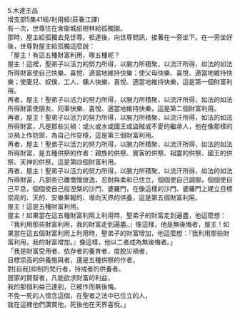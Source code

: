 5.木達王品  
增支部5集41經/利用經(莊春江譯)  
有一次，世尊住在舍衛城祇樹林給孤獨園。  
那時，屋主給孤獨去見世尊。抵達後，向世尊問訊，接著在一旁坐下。在一旁坐好後，世尊對屋主給孤獨這麼說：  
「屋主！有這五種財富利用，哪五種呢？  
屋主！這裡，聖弟子以活力的努力所得，以腕力所積聚，以流汗所得，如法的如法所得財富使自己快樂、喜悅、適當地維持快樂；使父母快樂、喜悅、適當地維持快樂；使妻兒、奴僕、工人、傭人快樂、喜悅、適當地維持快樂，這是第一個財富利用。  
再者，屋主！聖弟子以活力的努力所得，以腕力所積聚，以流汗所得，如法的如法所得財富使朋友、同事快樂、喜悅、適當地維持快樂，這是第二個財富利用。  
再者，屋主！聖弟子以活力的努力所得，以腕力所積聚，以流汗所得，如法的如法所得財富，凡是那些災禍：或火或水或國王或盜賊或不愛的繼承人，他在像那樣的災禍上作防禦，為自己作安穩，這是第三個財富利用。  
再者，屋主！聖弟子以活力的努力所得，以腕力所積聚，以流汗所得，如法的如法所得財富，是五種供祭的作者：親族的供祭、賓客的供祭、祖靈的供祭、國王的供祭、天神的供祭，這是第四個財富利用。  
再者，屋主！聖弟子以活力的努力所得，以腕力所積聚，以流汗所得，如法的如法所得財富，凡那些已離憍慢放逸，忍耐與柔和已住立，個個使自己調御，個個使自己平息，個個使自己般涅槃的沙門、婆羅門，在像這樣的沙門、婆羅門上建立目標崇高的、天的、安樂果報的、導向天界的供養，這是第五個財富利用。  
屋主！這是五種財富利用。  
屋主！如果當在這五種財富利用上利用時，聖弟子的財富走到遍盡，他這麼想：『我利用那些財富利用，我的財富走到遍盡。』像這樣，他是無後悔者，屋主！如果當在這五個財富利用上利用時，聖弟子的財富增加，他這麼想：『我利用那些財富利用，我的財富增加。』像這樣，他以二者成為無後悔者。」  
「我是財富受用者、依存者的養育者，度脫災禍者，  
目標崇高的供養施與者，還是五種供祭的作者，  
對[自我]抑制的梵行者，持戒者的供養者。  
居家的賢智者，凡能欲求財富的利益，  
我的那個利益已達到，已被作而無後悔。  
不免一死的人憶念這個，在聖者之法中已住立的人，  
就在這裡他們讚賞他，死後他在天界喜悅。」  
  
  
